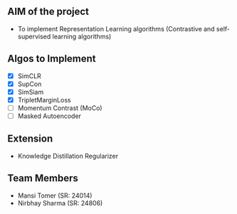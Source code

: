 ## **AIM of the project**

- To implement Representation Learning algorithms (Contrastive and self-supervised learning algorithms)

## **Algos to Implement**

- [x] SimCLR
- [x] SupCon
- [x] SimSiam
- [x] TripletMarginLoss
- [ ] Momentum Contrast (MoCo)
- [ ] Masked Autoencoder

## **Extension**

- Knowledge Distillation Regularizer

## **Team Members**

- Mansi Tomer (SR: 24014)
- Nirbhay Sharma (SR: 24806)
